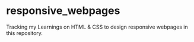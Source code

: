 # responsive_webpages
Tracking my Learnings on HTML &amp; CSS to design responsive webpages in this repository.
